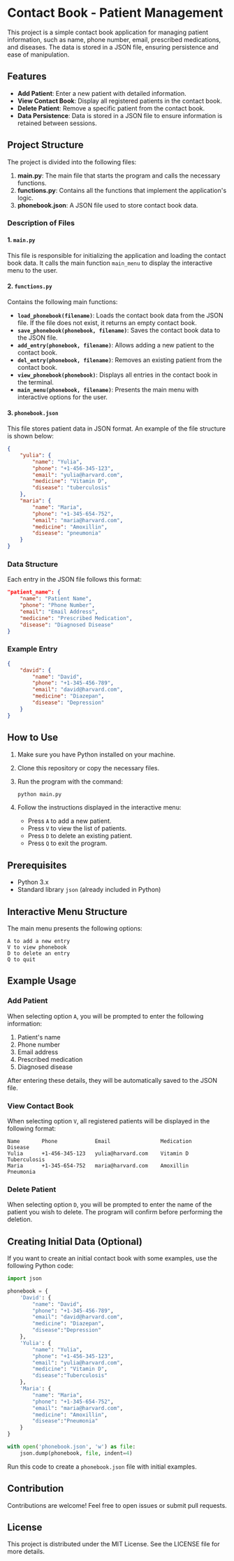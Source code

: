 # Contact Book - Patient Management

This project is a simple contact book application for managing patient information, such as name, phone number, email, prescribed medications, and diseases. The data is stored in a JSON file, ensuring persistence and ease of manipulation.

## Features

- **Add Patient**: Enter a new patient with detailed information.
- **View Contact Book**: Display all registered patients in the contact book.
- **Delete Patient**: Remove a specific patient from the contact book.
- **Data Persistence**: Data is stored in a JSON file to ensure information is retained between sessions.

## Project Structure

The project is divided into the following files:

1. **main.py**: The main file that starts the program and calls the necessary functions.
2. **functions.py**: Contains all the functions that implement the application's logic.
3. **phonebook.json**: A JSON file used to store contact book data.

### Description of Files

#### 1. `main.py`

This file is responsible for initializing the application and loading the contact book data. It calls the main function `main_menu` to display the interactive menu to the user.

#### 2. `functions.py`

Contains the following main functions:

- **`load_phonebook(filename)`**: Loads the contact book data from the JSON file. If the file does not exist, it returns an empty contact book.
- **`save_phonebook(phonebook, filename)`**: Saves the contact book data to the JSON file.
- **`add_entry(phonebook, filename)`**: Allows adding a new patient to the contact book.
- **`del_entry(phonebook, filename)`**: Removes an existing patient from the contact book.
- **`view_phonebook(phonebook)`**: Displays all entries in the contact book in the terminal.
- **`main_menu(phonebook, filename)`**: Presents the main menu with interactive options for the user.

#### 3. `phonebook.json`

This file stores patient data in JSON format. An example of the file structure is shown below:

```json
{
    "yulia": {
        "name": "Yulia",
        "phone": "+1-456-345-123",
        "email": "yulia@harvard.com",
        "medicine": "Vitamin D",
        "disease": "tuberculosis"
    },
    "maria": {
        "name": "Maria",
        "phone": "+1-345-654-752",
        "email": "maria@harvard.com",
        "medicine": "Amoxillin",
        "disease": "pneumonia"
    }
}
```

### Data Structure

Each entry in the JSON file follows this format:

```json
"patient_name": {
    "name": "Patient Name",
    "phone": "Phone Number",
    "email": "Email Address",
    "medicine": "Prescribed Medication",
    "disease": "Diagnosed Disease"
}
```

### Example Entry

```json
{
    "david": {
        "name": "David",
        "phone": "+1-345-456-789",
        "email": "david@harvard.com",
        "medicine": "Diazepan",
        "disease": "Depression"
    }
}
```

## How to Use

1. Make sure you have Python installed on your machine.
2. Clone this repository or copy the necessary files.
3. Run the program with the command:

   ```bash
   python main.py
   ```

4. Follow the instructions displayed in the interactive menu:
   - Press `A` to add a new patient.
   - Press `V` to view the list of patients.
   - Press `D` to delete an existing patient.
   - Press `Q` to exit the program.

## Prerequisites

- Python 3.x
- Standard library `json` (already included in Python)

## Interactive Menu Structure

The main menu presents the following options:

```
A to add a new entry
V to view phonebook
D to delete an entry
Q to quit
```

## Example Usage

### Add Patient

When selecting option `A`, you will be prompted to enter the following information:

1. Patient's name
2. Phone number
3. Email address
4. Prescribed medication
5. Diagnosed disease

After entering these details, they will be automatically saved to the JSON file.

### View Contact Book

When selecting option `V`, all registered patients will be displayed in the following format:

```
Name       Phone            Email                Medication      Disease
Yulia      +1-456-345-123   yulia@harvard.com    Vitamin D       Tuberculosis
Maria      +1-345-654-752   maria@harvard.com    Amoxillin       Pneumonia
```

### Delete Patient

When selecting option `D`, you will be prompted to enter the name of the patient you wish to delete. The program will confirm before performing the deletion.

## Creating Initial Data (Optional)

If you want to create an initial contact book with some examples, use the following Python code:

```python
import json

phonebook = {
    'David': {
        "name": "David",
        "phone": "+1-345-456-789",
        "email": "david@harvard.com",
        "medicine": "Diazepan",
        "disease":"Depression"
    },
    'Yulia': {
        "name": "Yulia",
        "phone": "+1-456-345-123",
        "email": "yulia@harvard.com",
        "medicine": "Vitamin D",
        "disease":"Tuberculosis"
    },
    'Maria': {
        "name": "Maria",
        "phone": "+1-345-654-752",
        "email": "maria@harvard.com",
        "medicine": "Amoxillin",
        "disease":"Pneumonia"
    }
}

with open('phonebook.json', 'w') as file:
    json.dump(phonebook, file, indent=4)
```

Run this code to create a `phonebook.json` file with initial examples.

## Contribution

Contributions are welcome! Feel free to open issues or submit pull requests.

## License

This project is distributed under the MIT License. See the LICENSE file for more details.

